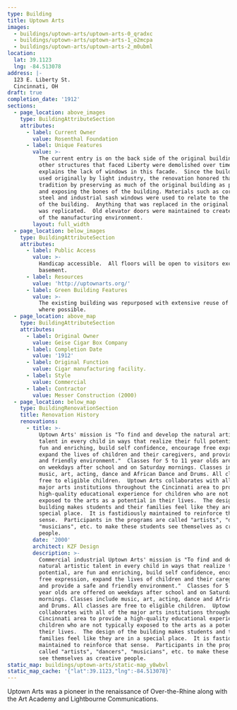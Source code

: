 ```yaml
---
type: Building
title: Uptown Arts
images:
  - buildings/uptown-arts/uptown-arts-0_qradxc
  - buildings/uptown-arts/uptown-arts-1_o2mcpa
  - buildings/uptown-arts/uptown-arts-2_m0ubml
location:
  lat: 39.1123
  lng: -84.513078
address: |-
  123 E. Liberty St.
  Cincinnati, OH
draft: true
completion_date: '1912'
sections:
  - page_location: above_images
    type: BuildingAttributeSection
    attributes:
      - label: Current Owner
        value: Rosenthal Foundation
      - label: Unique Features
        value: >-
          The current entry is on the back side of the original building, and
          other structures that faced Liberty were demolished over time which
          explains the lack of windows in this facade.  Since the building was
          used originally by light industry, the renovation honored that
          tradition by preserving as much of the original building as possible
          and exposing the bones of the building. Materials such as corregated
          steel and industrial sash windows were used to relate to the history
          of the building.  Anything that was replaced in the original building
          was replicated.  Old elevator doors were maintained to create the feel
          of the manufacturing environment.
        layout: full_width
  - page_location: below_images
    type: BuildingAttributeSection
    attributes:
      - label: Public Access
        value: >-
          Handicap accessible.  All floors will be open to visitors except the
          basement.
      - label: Resources
        value: 'http://uptownarts.org/'
      - label: Green Building Features
        value: >-
          The existing building was repurposed with extensive reuse of materials
          where possible.
  - page_location: above_map
    type: BuildingAttributeSection
    attributes:
      - label: Original Owner
        value: Geise Cigar Box Company
      - label: Completion Date
        value: '1912'
      - label: Original Function
        value: Cigar manufacturing facility.
      - label: Style
        value: Commercial
      - label: Contractor
        value: Messer Construction (2000)
  - page_location: below_map
    type: BuildingRenovationSection
    title: Renovation History
    renovations:
      - title: >-
          Uptown Arts' mission is "To find and develop the natural artistic
          talent in every child in ways that realize their full potential, are
          fun and enriching, build self confidence, encourage free expression,
          expand the lives of children and their caregivers, and provide a safe
          and friendly environment."  Classes for 5 to 11 year olds are offered
          on weekdays after school and on Saturday mornings. Classes include
          music, art, acting, dance and African Dance and Drums. All classes are
          free to eligible children.  Uptown Arts collaborates with all of the
          major arts institutions throughout the Cincinnati area to provide a
          high-quality educational experience for children who are not typically
          exposed to the arts as a potential in their lives.  The design of the
          building makes students and their families feel like they are in a
          special place.  It is fastidiously maintained to reinforce that
          sense.  Participants in the programs are called "artists", "dancers",
          "musicians", etc. to make these students see themselves as creative
          people.
        date: '2000'
        architect: KZF Design
        description: >-
          Commercial industrial Uptown Arts' mission is "To find and develop the
          natural artistic talent in every child in ways that realize their full
          potential, are fun and enriching, build self confidence, encourage
          free expression, expand the lives of children and their caregivers,
          and provide a safe and friendly environment."  Classes for 5 to 11
          year olds are offered on weekdays after school and on Saturday
          mornings. Classes include music, art, acting, dance and African Dance
          and Drums. All classes are free to eligible children.  Uptown Arts
          collaborates with all of the major arts institutions throughout the
          Cincinnati area to provide a high-quality educational experience for
          children who are not typically exposed to the arts as a potential in
          their lives.  The design of the building makes students and their
          families feel like they are in a special place.  It is fastidiously
          maintained to reinforce that sense.  Participants in the programs are
          called "artists", "dancers", "musicians", etc. to make these students
          see themselves as creative people.
static_map: buildings/uptown-arts/static-map_y8wbvl
static_map_cache: '{"lat":39.1123,"lng":-84.513078}'
---
```


Uptown Arts was a pioneer in the renaissance of Over-the-Rhine along with the Art Academy and Lightbourne Communications.
